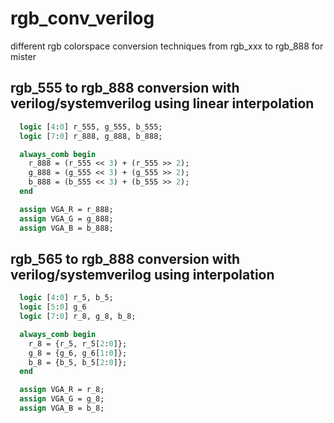 # rgb_conv_verilog
different rgb colorspace conversion techniques from rgb_xxx to rgb_888 for mister

## rgb_555 to rgb_888 conversion with verilog/systemverilog using linear interpolation

```sv
  logic [4:0] r_555, g_555, b_555;
  logic [7:0] r_888, g_888, b_888;

  always_comb begin
    r_888 = (r_555 << 3) + (r_555 >> 2);
    g_888 = (g_555 << 3) + (g_555 >> 2);
    b_888 = (b_555 << 3) + (b_555 >> 2);
  end

  assign VGA_R = r_888;
  assign VGA_G = g_888;
  assign VGA_B = b_888;
```

## rgb_565 to rgb_888 conversion with verilog/systemverilog using interpolation

```sv
  logic [4:0] r_5, b_5;
  logic [5:0] g_6
  logic [7:0] r_8, g_8, b_8;

  always_comb begin
    r_8 = {r_5, r_5[2:0]};
    g_8 = {g_6, g_6[1:0]};
    b_8 = {b_5, b_5[2:0]};
  end

  assign VGA_R = r_8;
  assign VGA_G = g_8;
  assign VGA_B = b_8;
```
